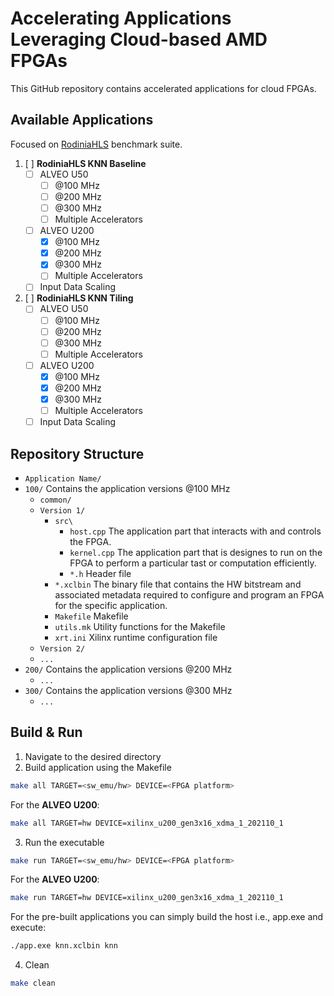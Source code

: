 # Accelerating Applications Leveraging Cloud-based AMD FPGAs

This GitHub repository contains accelerated applications for cloud FPGAs.

## Available Applications

Focused on [RodiniaHLS](https://github.com/SFU-HiAccel/rodinia-hls/tree/master) benchmark suite.

1. [ ] **RodiniaHLS KNN Baseline**
   - [ ] ALVEO U50
      - [ ] @100 MHz
      - [ ] @200 MHz
      - [ ] @300 MHz
      - [ ] Multiple Accelerators
   - [ ] ALVEO U200
      - [x] @100 MHz
      - [x] @200 MHz
      - [x] @300 MHz
      - [ ] Multiple Accelerators
   - [ ] Input Data Scaling
2. [ ] **RodiniaHLS KNN Tiling**
   - [ ] ALVEO U50
      - [ ] @100 MHz
      - [ ] @200 MHz
      - [ ] @300 MHz
      - [ ] Multiple Accelerators
   - [ ] ALVEO U200
      - [x] @100 MHz
      - [x] @200 MHz
      - [x] @300 MHz
      - [ ] Multiple Accelerators
   - [ ] Input Data Scaling

## Repository Structure

- `Application Name/` 
- `100/` Contains the application versions @100 MHz
   - `common/`
   - `Version 1/`
      - `src\`
         - `host.cpp` The application part that interacts with and controls the FPGA.
         - `kernel.cpp` The application part that is designes to run on the FPGA to perform a particular tast or computation efficiently.
         - `*.h` Header file
      - `*.xclbin` The binary file that contains the HW bitstream and associated metadata required to configure and program an FPGA for the specific application.
      - `Makefile` Makefile
      - `utils.mk` Utility functions for the Makefile
      - `xrt.ini` Xilinx runtime configuration file
   - `Version 2/`
   - `...`
- `200/` Contains the application versions @200 MHz
   - `...`
- `300/` Contains the application versions @300 MHz
   - `...`

## Build & Run

1. Navigate to the desired directory
2. Build application using the Makefile
```bash
make all TARGET=<sw_emu/hw> DEVICE=<FPGA platform>
```
For the **ALVEO U200**:
```bash
make all TARGET=hw DEVICE=xilinx_u200_gen3x16_xdma_1_202110_1
```
3. Run the executable
```bash
make run TARGET=<sw_emu/hw> DEVICE=<FPGA platform>
```
For the **ALVEO U200**:
```bash
make run TARGET=hw DEVICE=xilinx_u200_gen3x16_xdma_1_202110_1
```
For the pre-built applications you can simply build the host i.e., app.exe and execute:
```bash
./app.exe knn.xclbin knn
```
4. Clean
```bash
make clean
```